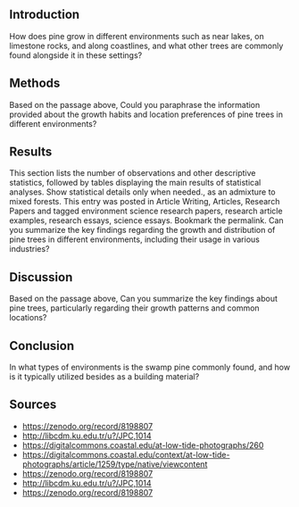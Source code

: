 ## Introduction

How does pine grow in different environments such as near lakes, on limestone rocks, and along coastlines, and what other trees are commonly found alongside it in these settings?

## Methods

Based on the passage above, Could you paraphrase the information provided about the growth habits and location preferences of pine trees in different environments?

## Results

This section lists the number of observations and other descriptive statistics, followed by tables displaying the main results of statistical analyses. Show statistical details only when needed., as an admixture to mixed forests.
This entry was posted in Article Writing, Articles, Research Papers and tagged environment science research papers, research article examples, research essays, science essays. Bookmark the permalink. Can you summarize the key findings regarding the growth and distribution of pine trees in different environments, including their usage in various industries?

## Discussion

Based on the passage above, Can you summarize the key findings about pine trees, particularly regarding their growth patterns and common locations?

## Conclusion

In what types of environments is the swamp pine commonly found, and how is it typically utilized besides as a building material?

## Sources
- https://zenodo.org/record/8198807
- http://libcdm.ku.edu.tr/u?/JPC,1014
- https://digitalcommons.coastal.edu/at-low-tide-photographs/260
- https://digitalcommons.coastal.edu/context/at-low-tide-photographs/article/1259/type/native/viewcontent
- https://zenodo.org/record/8198807
- http://libcdm.ku.edu.tr/u?/JPC,1014
- https://zenodo.org/record/8198807